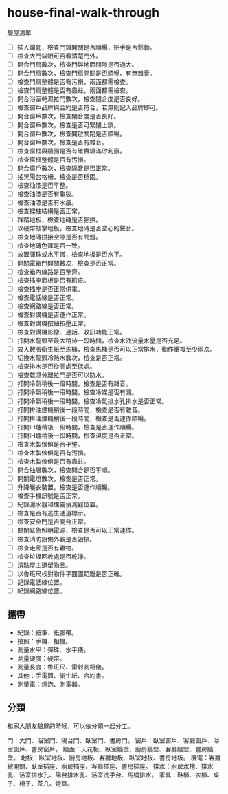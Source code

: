 # house-final-walk-through

驗屋清單

- [ ] 插入鑰匙，檢查門鎖開關是否順暢，把手是否鬆動。
- [ ] 檢查大門貓眼可否看清楚門外。
- [ ] 開合門扇數次，檢查門與地面間隙是否過大。
- [ ] 開合門扇數次，檢查門扇開關是否順暢、有無雜音。
- [ ] 檢查門扇整體是否有污損，兩面都需檢查。
- [ ] 檢查門扇整體是否有蟲蛀，兩面都需檢查。
- [ ] 開合浴室乾濕拉門數次，檢查閉合度是否良好。
- [ ] 檢查窗戶品牌與合約是否符合，若無則記入品牌即可。
- [ ] 開合窗戶數次，檢查閉合度是否良好。
- [ ] 開合窗戶數次，檢查是否可緊閉上鎖。
- [ ] 開合窗戶數次，檢查開啟關閉是否順暢。
- [ ] 開合窗戶數次，檢查是否有雜音。
- [ ] 檢查窗框與牆面是否有確實填滿矽利康。
- [ ] 檢查窗框整體是否有污損。
- [ ] 開合窗戶數次，檢查隔音是否正常。
- [ ] 搖晃陽台格柵，檢查是否穩固。
- [ ] 檢查油漆是否平整。
- [ ] 檢查油漆是否有龜裂。
- [ ] 檢查油漆是否有水痕。
- [ ] 檢查樑柱結構是否正常。
- [ ] 踩踏地板，檢查地磚是否膨拱。
- [ ] 以硬幣敲擊地板，檢查地磚是否空心的聲音。
- [ ] 檢查地磚拼接空隙是否有問題。
- [ ] 檢查地磚色澤是否一致。
- [ ] 放置彈珠或水平儀，檢查地板是否水平。
- [ ] 開關電箱門開關數次，檢查是否正常。
- [ ] 檢查箱內線路是否整齊。
- [ ] 檢查插座面板是否有瑕疵。
- [ ] 檢查插座是否正常供電。
- [ ] 檢查電話線是否正常。
- [ ] 檢查網路線是否正常。
- [ ] 檢查對講機是否運作正常。
- [ ] 檢查對講機按鈕按壓正常。
- [ ] 檢查對講機影像、通話、收訊功能正常。
- [ ] 打開水龍頭至最大稍待一段時間，檢查水洩流量水壓是否充足。
- [ ] 放入數張衛生紙至馬桶，檢查馬桶是否可以正常排水，動作重複至少兩次。
- [ ] 切換水龍頭冷熱水數次，檢查是否正常。
- [ ] 檢查排水是否從高處至低處。
- [ ] 檢查乾濕分離拉門是否可以防水。
- [ ] 打開冷氣稍後一段時間，檢查是否有雜音。
- [ ] 打開冷氣稍後一段時間，檢查冷媒是否有漏。
- [ ] 打開冷氣稍後一段時間，檢查冷氣排水孔排水是否正常。
- [ ] 打開排油煙機稍後一段時間，檢查是否有雜音。
- [ ] 打開排油煙機稍後一段時間，檢查是否運作順暢。
- [ ] 打開IH爐稍後一段時間，檢查是否運作順暢。
- [ ] 打開IH爐稍後一段時間，檢查溫度是否正常。
- [ ] 檢查木製傢俱是否平整。
- [ ] 檢查木製傢俱是否有污損。
- [ ] 檢查木製傢俱是否有蟲蛀。
- [ ] 開合抽屜數次，檢查開合是否平順。
- [ ] 開關電燈數次，檢查是否正常。
- [ ] 升降曬衣裝置，檢查是否運作順暢。
- [ ] 檢查手機訊號是否正常。
- [ ] 紀錄灑水器和煙霧偵測器位置。
- [ ] 檢查是否有逃生通道標示。
- [ ] 檢查安全門是否開合正常。
- [ ] 關閉緊急照明電源，檢查是否可以正常運作。
- [ ] 檢查消防設備外觀是否毀損。
- [ ] 檢查走廊是否有雜物。
- [ ] 檢查垃圾回收處是否乾淨。
- [ ] 清點屋主遺留物品。
- [ ] 以魯班尺核對物件平面圖距離是否正確。
- [ ] 記錄電話線位置。
- [ ] 紀錄網路線位置。

## 攜帶

- 紀錄：紙筆、紙膠帶。
- 拍照：手機、相機。
- 測量水平：彈珠、水平儀。
- 測量硬度：硬幣。
- 測量長度：魯班尺、雷射測距儀。
- 其他：手電筒、衛生紙、合約書。
- 測量電：燈泡、測電器。

## 分類

和家人朋友驗屋的時候，可以依分類一起分工。

門：大門、浴室門、陽台門、臥室門、書房門。
窗戶：臥室窗戶、客廳窗戶、浴室窗戶、書房窗戶。
牆面：天花板、臥室牆壁、廚房牆壁、客廳牆壁、書房牆壁。
地板：臥室地板、廚房地板、客廳地板、臥室地板、書房地板。
機電：客廳總開關、臥室插座、廚房插座、客廳插座、書房插座。
排水：廚房水槽、排水孔、浴室排水孔、陽台排水孔、浴室洗手台、馬桶排水。
家具：鞋櫃、衣櫃、桌子、椅子、茶几、燈具。
